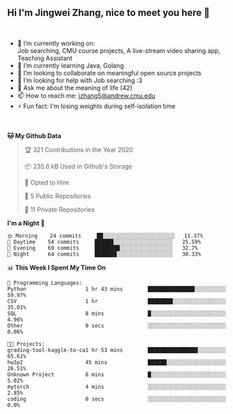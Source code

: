 Hi I'm Jingwei Zhang, nice to meet you here 👋
---
<br>


- 🔭 I’m currently working on: <br>
    Job searching, CMU course projects, A live-stream video sharing app, Teaching Assistant
- 🌱 I’m currently learning Java, Golang
- 👯 I’m looking to collaborate on meaningful open source projects
- 🤔 I’m looking for help with Job searching :3
- 💬 Ask me about the meaning of life (42)
- 📫 How to reach me: jzhang5@andrew.cmu.edu
- ⚡ Fun fact: I'm losing weights during self-isolation time
<br>


<!--START_SECTION:waka-->
**🐱 My Github Data** 

> 🏆 321 Contributions in the Year 2020
 > 
> 📦 235.6 kB Used in Github's Storage 
 > 
> 💼 Opted to Hire
 > 
> 📜 5 Public Repositories
 > 
> 🔑 11 Private Repositories 

**I'm a Night 🦉** 

```text
🌞 Morning    24 commits     ██░░░░░░░░░░░░░░░░░░░░░░░   11.37% 
🌆 Daytime    54 commits     ██████░░░░░░░░░░░░░░░░░░░   25.59% 
🌃 Evening    69 commits     ████████░░░░░░░░░░░░░░░░░   32.7% 
🌙 Night      64 commits     ███████░░░░░░░░░░░░░░░░░░   30.33%

```


📊 **This Week I Spent My Time On** 

```text
💬 Programming Languages: 
Python                   1 hr 43 mins        ███████████████░░░░░░░░░░   59.97% 
CSV                      1 hr                ████████░░░░░░░░░░░░░░░░░   35.01% 
SQL                      8 mins              █░░░░░░░░░░░░░░░░░░░░░░░░   4.96% 
Other                    0 secs              ░░░░░░░░░░░░░░░░░░░░░░░░░   0.06%

🐱‍💻 Projects: 
grading-tool-kaggle-to-ca1 hr 53 mins        ████████████████░░░░░░░░░   65.61% 
hw3p2                    45 mins             ██████░░░░░░░░░░░░░░░░░░░   26.51% 
Unknown Project          8 mins              █░░░░░░░░░░░░░░░░░░░░░░░░   5.02% 
mytorch                  4 mins              ░░░░░░░░░░░░░░░░░░░░░░░░░   2.85% 
coding                   0 secs              ░░░░░░░░░░░░░░░░░░░░░░░░░   0.0%

```


<!--END_SECTION:waka-->
